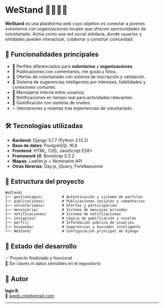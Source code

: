 # WeStand 🫱🏻‍🫲🏽

**WeStand** es una plataforma web cuyo objetivo es conectar a jóvenes voluntarios con organizaciones locales que ofrecen oportunidades de voluntariado. Actúa como una red social solidaria, donde usuarios y entidades pueden interactuar, colaborar y construir comunidad.

## 🚀 Funcionalidades principales

- 👤 Perfiles diferenciados para **voluntarios** y **organizaciones**.
- 📰 Publicaciones con comentarios, me gusta y fotos.
- 🤝 Ofertas de voluntariado con sistema de inscripción y validación.
- 🧭 Sistema de sugerencias inteligentes por intereses, habilidades y conexiones comunes.
- 💬 Mensajería interna entre usuarios.
- 🔔 Notificaciones en tiempo real para actividades relevantes.
- 🧩 Gamificación con sistema de niveles.
- ⭐ Valoraciones y reseñas tras experiencias de voluntariado.

## 🛠️ Tecnologías utilizadas

- **Backend**: Django 5.1.7 (Python 3.13.2)
- **Base de datos**: PostgreSQL 16.8
- **Frontend**: HTML, CSS, JavaScript ES6+
- **Framework UI**: Bootstrap 5.3.2
- **Mapas**: Leaflet.js + Nominatim API
- **Otras librerías**: Day.js, jQuery, FontAwesome

## 📁 Estructura del proyecto

```
WeStand/
├── gestionLogin/         # Autenticación y sistema de perfiles
├── publicaciones/        # Publicaciones sociales y comentarios
├── voluntariados/        # Ofertas y participación
├── mensajeria/           # Sistema de mensajes privados
├── notificaciones/       # Sistema de notificaciones
├── insignias/            # Lógica de gamificación y niveles
├── perfil/               # Información pública de usuarios
├── busqueda/             # Sugerencias y buscador inteligente
└── WeStand/              # Configuración principal de Django
```

## 🧪 Estado del desarrollo

✅ Proyecto finalizado y funcional  
🚫 Sin claves ni datos sensibles en el repositorio  

## 📄 Autor

**Iago B.**  
📧 iagob.cnp@gmail.com

---
